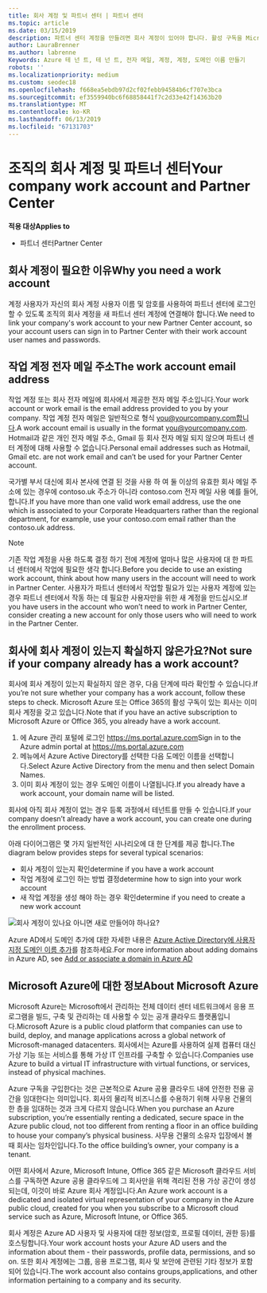 ```yaml
---
title: 회사 계정 및 파트너 센터 | 파트너 센터
ms.topic: article
ms.date: 03/15/2019
description: 파트너 센터 계정을 만들려면 회사 계정이 있어야 합니다. 활성 구독을 Microsoft Azure 또는 Office 365가 이미 있는 경우 작업 계정입니다.
author: LauraBrenner
ms.author: labrenne
Keywords: Azure 테 넌 트, 테 넌 트, 전자 메일, 계정, 계정, 도메인 이름 만들기
robots: ''
ms.localizationpriority: medium
ms.custom: seodec18
ms.openlocfilehash: f668ea5ebdb97d2cf02febb94584b6cf707e3bca
ms.sourcegitcommit: ef3559940bc6f68858441f7c2d33e42f14363b20
ms.translationtype: MT
ms.contentlocale: ko-KR
ms.lasthandoff: 06/13/2019
ms.locfileid: "67131703"
---
```

# <a name="your-company-work-account-and-partner-center"></a><span data-ttu-id="d3bda-105">조직의 회사 계정 및 파트너 센터</span><span class="sxs-lookup"><span data-stu-id="d3bda-105">Your company work account and Partner Center</span></span>  

<span data-ttu-id="d3bda-106">**적용 대상**</span><span class="sxs-lookup"><span data-stu-id="d3bda-106">**Applies to**</span></span>

-  <span data-ttu-id="d3bda-107">파트너 센터</span><span class="sxs-lookup"><span data-stu-id="d3bda-107">Partner Center</span></span>

## <a name="why-you-need-a-work-account"></a><span data-ttu-id="d3bda-108">회사 계정이 필요한 이유</span><span class="sxs-lookup"><span data-stu-id="d3bda-108">Why you need a work account</span></span>

<span data-ttu-id="d3bda-109">계정 사용자가 자신의 회사 계정 사용자 이름 및 암호를 사용하여 파트너 센터에 로그인할 수 있도록 조직의 회사 계정을 새 파트너 센터 계정에 연결해야 합니다.</span><span class="sxs-lookup"><span data-stu-id="d3bda-109">We need to link your company's work account to your new Partner Center account, so your account users can sign in to Partner Center with their work account user names and passwords.</span></span>

## <a name="the-work-account-email-address"></a><span data-ttu-id="d3bda-110">작업 계정 전자 메일 주소</span><span class="sxs-lookup"><span data-stu-id="d3bda-110">The work account email address</span></span>

<span data-ttu-id="d3bda-111">작업 계정 또는 회사 전자 메일에 회사에서 제공한 전자 메일 주소입니다.</span><span class="sxs-lookup"><span data-stu-id="d3bda-111">Your work account or work email is the email address provided to you by your company.</span></span> <span data-ttu-id="d3bda-112">작업 계정 전자 메일은 일반적으로 형식 you@yourcompany.com합니다.</span><span class="sxs-lookup"><span data-stu-id="d3bda-112">A work account email is usually in the format you@yourcompany.com.</span></span> <span data-ttu-id="d3bda-113">Hotmail과 같은 개인 전자 메일 주소, Gmail 등 회사 전자 메일 되지 않으며 파트너 센터 계정에 대해 사용할 수 없습니다.</span><span class="sxs-lookup"><span data-stu-id="d3bda-113">Personal email addresses such as Hotmail, Gmail etc. are not work email and can’t be used for your Partner Center account.</span></span> 

<span data-ttu-id="d3bda-114">국가별 부서 대신에 회사 본사에 연결 된 것을 사용 하 여 둘 이상의 유효한 회사 메일 주소에 있는 경우에 contoso.uk 주소가 아니라 contoso.com 전자 메일 사용 예를 들어, 합니다.</span><span class="sxs-lookup"><span data-stu-id="d3bda-114">If you have more than one valid work email address, use the one which is associated to your Corporate Headquarters rather than the regional department, for example, use your contoso.com email rather than the contoso.uk address.</span></span>

> [!NOTE]  
>  <span data-ttu-id="d3bda-115">기존 작업 계정을 사용 하도록 결정 하기 전에 계정에 얼마나 많은 사용자에 대 한 파트너 센터에서 작업에 필요한 생각 합니다.</span><span class="sxs-lookup"><span data-stu-id="d3bda-115">Before you decide to use an existing work account, think about how many users in the account will need to work in Partner Center.</span></span> <span data-ttu-id="d3bda-116">사용자가 파트너 센터에서 작업할 필요가 있는 사용자 계정에 있는 경우 파트너 센터에서 작동 하는 데 필요한 사용자만을 위한 새 계정을 만드십시오.</span><span class="sxs-lookup"><span data-stu-id="d3bda-116">If you have users in the account who won’t need to work in Partner Center, consider creating a new account for only those users who will need to work in the Partner Center.</span></span>


## <a name="not-sure-if-your-company-already-has-a-work-account"></a><span data-ttu-id="d3bda-117">회사에 회사 계정이 있는지 확실하지 않은가요?</span><span class="sxs-lookup"><span data-stu-id="d3bda-117">Not sure if your company already has a work account?</span></span>

<span data-ttu-id="d3bda-118">회사에 회사 계정이 있는지 확실하지 않은 경우, 다음 단계에 따라 확인할 수 있습니다.</span><span class="sxs-lookup"><span data-stu-id="d3bda-118">If you’re not sure whether your company has a work account, follow these steps to check.</span></span> <span data-ttu-id="d3bda-119">Microsoft Azure 또는 Office 365의 활성 구독이 있는 회사는 이미 회사 계정을 갖고 있습니다.</span><span class="sxs-lookup"><span data-stu-id="d3bda-119">Note that if you have an active subscription to Microsoft Azure or Office 365, you already have a work account.</span></span>

1.  <span data-ttu-id="d3bda-120">에 Azure 관리 포털에 로그인 https://ms.portal.azure.com</span><span class="sxs-lookup"><span data-stu-id="d3bda-120">Sign in to the Azure admin portal at https://ms.portal.azure.com</span></span>
2.  <span data-ttu-id="d3bda-121">메뉴에서 Azure Active Directory를 선택한 다음 도메인 이름을 선택합니다.</span><span class="sxs-lookup"><span data-stu-id="d3bda-121">Select Azure Active Directory from the menu and then select Domain Names.</span></span>
3.  <span data-ttu-id="d3bda-122">이미 회사 계정이 있는 경우 도메인 이름이 나열됩니다.</span><span class="sxs-lookup"><span data-stu-id="d3bda-122">If you already have a work account, your domain name will be listed.</span></span>

<span data-ttu-id="d3bda-123">회사에 아직 회사 계정이 없는 경우 등록 과정에서 테넌트를 만들 수 있습니다.</span><span class="sxs-lookup"><span data-stu-id="d3bda-123">If your company doesn’t already have a work account, you can create one during the enrollment process.</span></span>

<span data-ttu-id="d3bda-124">아래 다이어그램은 몇 가지 일반적인 시나리오에 대 한 단계를 제공 합니다.</span><span class="sxs-lookup"><span data-stu-id="d3bda-124">The diagram below provides steps for several typical scenarios:</span></span>

- <span data-ttu-id="d3bda-125">회사 계정이 있는지 확인</span><span class="sxs-lookup"><span data-stu-id="d3bda-125">determine if you have a work account</span></span> 
- <span data-ttu-id="d3bda-126">작업 계정에 로그인 하는 방법 결정</span><span class="sxs-lookup"><span data-stu-id="d3bda-126">determine how to sign into your work account</span></span> 
- <span data-ttu-id="d3bda-127">새 작업 계정을 생성 해야 하는 경우 확인</span><span class="sxs-lookup"><span data-stu-id="d3bda-127">determine if you need to create a new work account</span></span>


![회사 계정이 있나요 아니면 새로 만들어야 하나요?](images/onboardingAADFlow.png)

<span data-ttu-id="d3bda-129">Azure AD에서 도메인 추가에 대한 자세한 내용은 [Azure Active Directory에 사용자 지정 도메인 이름 추가](https://docs.microsoft.com/azure/active-directory/active-directory-add-domain)를 참조하세요.</span><span class="sxs-lookup"><span data-stu-id="d3bda-129">For more information about adding domains in Azure AD, see [Add or associate a domain in Azure AD](https://docs.microsoft.com/azure/active-directory/active-directory-add-domain)</span></span>

## <a name="about-microsoft-azure"></a><span data-ttu-id="d3bda-130">Microsoft Azure에 대한 정보</span><span class="sxs-lookup"><span data-stu-id="d3bda-130">About Microsoft Azure</span></span>

<span data-ttu-id="d3bda-131">Microsoft Azure는 Microsoft에서 관리하는 전체 데이터 센터 네트워크에서 응용 프로그램을 빌드, 구축 및 관리하는 데 사용할 수 있는 공개 클라우드 플랫폼입니다.</span><span class="sxs-lookup"><span data-stu-id="d3bda-131">Microsoft Azure is a public cloud platform that companies can use to build, deploy, and manage applications across a global network of Microsoft-managed datacenters.</span></span> <span data-ttu-id="d3bda-132">회사에서는 Azure를 사용하여 실제 컴퓨터 대신 가상 기능 또는 서비스를 통해 가상 IT 인프라를 구축할 수 있습니다.</span><span class="sxs-lookup"><span data-stu-id="d3bda-132">Companies use Azure to build a virtual IT infrastructure with virtual functions, or services, instead of physical machines.</span></span> 

<span data-ttu-id="d3bda-133">Azure 구독을 구입한다는 것은 근본적으로 Azure 공용 클라우드 내에 안전한 전용 공간을 임대한다는 의미입니다. 회사의 물리적 비즈니스를 수용하기 위해 사무용 건물의 한 층을 임대하는 것과 크게 다르지 않습니다.</span><span class="sxs-lookup"><span data-stu-id="d3bda-133">When you purchase an Azure subscription, you’re essentially renting a dedicated, secure space in the Azure public cloud, not too different from renting a floor in an office building to house your company’s physical business.</span></span> <span data-ttu-id="d3bda-134">사무용 건물의 소유자 입장에서 볼 때 회사는 임차인입니다.</span><span class="sxs-lookup"><span data-stu-id="d3bda-134">To the office building’s owner, your company is a tenant.</span></span> 

<span data-ttu-id="d3bda-135">어떤 회사에서 Azure, Microsoft Intune, Office 365 같은 Microsoft 클라우드 서비스를 구독하면 Azure 공용 클라우드에 그 회사만을 위해 격리된 전용 가상 공간이 생성되는데, 이것이 바로 Azure 회사 계정입니다.</span><span class="sxs-lookup"><span data-stu-id="d3bda-135">An Azure work account is a dedicated and isolated virtual representation of your company in the Azure public cloud, created for you when you subscribe to a Microsoft cloud service such as Azure, Microsoft Intune, or Office 365.</span></span> 

<span data-ttu-id="d3bda-136">회사 계정은 Azure AD 사용자 및 사용자에 대한 정보(암호, 프로필 데이터, 권한 등)를 호스팅합니다.</span><span class="sxs-lookup"><span data-stu-id="d3bda-136">Your work account hosts your Azure AD users and the information about them - their passwords, profile data, permissions, and so on.</span></span> <span data-ttu-id="d3bda-137">또한 회사 계정에는 그룹, 응용 프로그램, 회사 및 보안에 관련된 기타 정보가 포함되어 있습니다.</span><span class="sxs-lookup"><span data-stu-id="d3bda-137">The work account also contains groups,applications, and other information pertaining to a company and its security.</span></span> 
